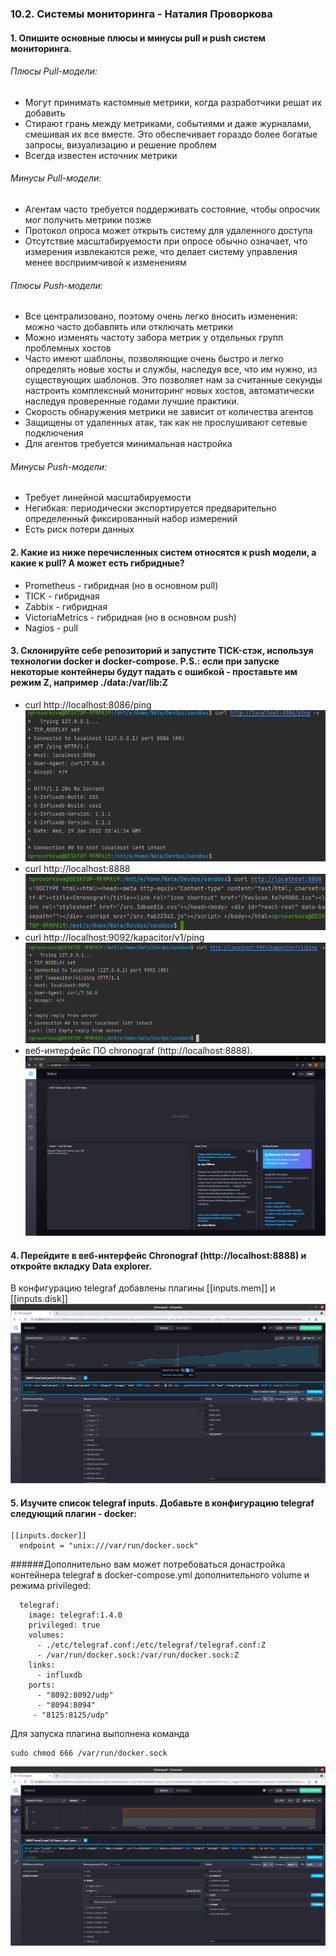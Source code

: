 ### 10.2. Системы мониторинга - Наталия Проворкова
#### 1. Опишите основные плюсы и минусы pull и push систем мониторинга.
###### Плюсы Pull-модели:
* Могут принимать кастомные метрики, когда разработчики решат их добавить
* Стирают грань между метриками, событиями и даже журналами, смешивая их все вместе. Это обеспечивает гораздо более богатые запросы, визуализацию и решение проблем
* Всегда известен источник метрики

###### Минусы Pull-модели:
* Агентам часто требуется поддерживать состояние, чтобы опросчик мог получить метрики позже
* Протокол опроса может открыть систему для удаленного доступа
* Отсутствие масштабируемости при опросе обычно означает, что измерения извлекаются реже, что делает систему управления менее восприимчивой к изменениям

###### Плюсы Push-модели:
* Все централизовано, поэтому очень легко вносить изменения: можно часто добавлять или отключать метрики
* Можно изменять частоту забора метрик у отдельных групп проблемных хостов
* Часто имеют шаблоны, позволяющие очень быстро и легко определять новые хосты и службы, наследуя все, что им нужно, из существующих шаблонов. Это позволяет нам за считанные секунды настроить комплексный мониторинг новых хостов, автоматически наследуя проверенные годами лучшие практики.
* Скорость обнаружения метрики не зависит от количества агентов
* Защищены от удаленных атак, так как не прослушивают сетевые подключения
* Для агентов требуется минимальная настройка

###### Минусы Push-модели:
* Требует линейной масштабируемости
* Негибкая: периодически экспортируется предварительно определенный фиксированный набор измерений
* Есть риск потери данных

#### 2. Какие из ниже перечисленных систем относятся к push модели, а какие к pull? А может есть гибридные?

* Prometheus - гибридная (но в основном pull)
* TICK - гибридная
* Zabbix - гибридная
* VictoriaMetrics - гибридная (но в основном push)
* Nagios - pull

#### 3. Склонируйте себе репозиторий и запустите TICK-стэк, используя технологии docker и docker-compose. P.S.: если при запуске некоторые контейнеры будут падать с ошибкой - проставьте им режим Z, например ./data:/var/lib:Z
- curl http://localhost:8086/ping
![8086](imgs/8086.png)
- curl http://localhost:8888
 ![8888](imgs/8888.png)
- curl http://localhost:9092/kapacitor/v1/ping
 ![9092](imgs/9092.png)
- веб-интерфейс ПО chronograf (http://localhost:8888).
![8888-1](imgs/8888-1.png)

#### 4. Перейдите в веб-интерфейс Chronograf (http://localhost:8888) и откройте вкладку Data explorer.
В конфигурацию telegraf добавлены плагины [[inputs.mem]] и [[inputs.disk]]
![disk](imgs/disk.png)

#### 5. Изучите список telegraf inputs. Добавьте в конфигурацию telegraf следующий плагин - docker:
```
[[inputs.docker]]
  endpoint = "unix:///var/run/docker.sock"
```
######Дополнительно вам может потребоваться донастройка контейнера telegraf в docker-compose.yml дополнительного volume и режима privileged:
```
  telegraf:
    image: telegraf:1.4.0
    privileged: true
    volumes:
      - ./etc/telegraf.conf:/etc/telegraf/telegraf.conf:Z
      - /var/run/docker.sock:/var/run/docker.sock:Z
    links:
      - influxdb
    ports:
      - "8092:8092/udp"
      - "8094:8094"
     - "8125:8125/udp"
 ```
Для запуска плагина выполнена команда
 ```
sudo chmod 666 /var/run/docker.sock
 ```
![docker](imgs/docker.png)